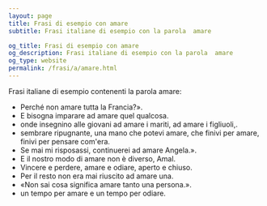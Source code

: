 ```yaml
---
layout: page
title: Frasi di esempio con amare 
subtitle: Frasi italiane di esempio con la parola  amare

og_title: Frasi di esempio con amare 
og_description: Frasi italiane di esempio con la parola  amare
og_type: website
permalink: /frasi/a/amare.html
---
```


Frasi italiane di esempio contenenti la parola amare:


- Perché non amare tutta la Francia?».
- E bisogna imparare ad amare quel qualcosa.
- onde insegnino alle giovani ad amare i mariti, ad amare i figliuoli,.
- sembrare ripugnante, una mano che potevi amare, che finivi per amare, finivi per pensare com'era.
- Se mai mi risposassi, continuerei ad amare Angela.».
- E il nostro modo di amare non è diverso, Amal.
- Vincere e perdere, amare e odiare, aperto e chiuso.
- Per il resto non era mai riuscito ad amare una.
- «Non sai cosa significa amare tanto una persona.».
- un tempo per amare e un tempo per odiare.

